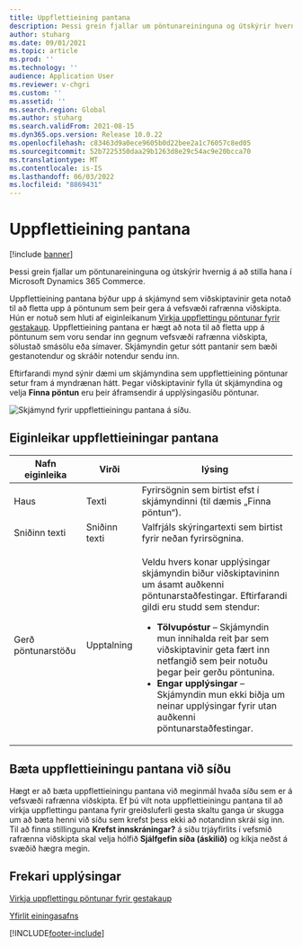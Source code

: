 ```yaml
---
title: Uppflettieining pantana
description: Þessi grein fjallar um pöntunareininguna og útskýrir hvernig á að stilla hana í Microsoft Dynamics 365 Commerce.
author: stuharg
ms.date: 09/01/2021
ms.topic: article
ms.prod: ''
ms.technology: ''
audience: Application User
ms.reviewer: v-chgri
ms.custom: ''
ms.assetid: ''
ms.search.region: Global
ms.author: stuharg
ms.search.validFrom: 2021-08-15
ms.dyn365.ops.version: Release 10.0.22
ms.openlocfilehash: c83463d9a0ece9605b0d22bee2a1c76057c8ed05
ms.sourcegitcommit: 52b7225350daa29b1263d8e29c54ac9e20bcca70
ms.translationtype: MT
ms.contentlocale: is-IS
ms.lasthandoff: 06/03/2022
ms.locfileid: "8869431"
---
```

# <a name="order-lookup-module"></a>Uppflettieining pantana

[!include [banner](includes/banner.md)]

Þessi grein fjallar um pöntunareininguna og útskýrir hvernig á að stilla hana í Microsoft Dynamics 365 Commerce.

Uppflettieining pantana býður upp á skjámynd sem viðskiptavinir geta notað til að fletta upp á pöntunum sem þeir gera á vefsvæði rafrænna viðskipta. Hún er notuð sem hluti af eiginleikanum [Virkja uppflettingu pöntunar fyrir gestakaup](order-lookup-guest.md). Uppflettieining pantana er hægt að nota til að fletta upp á pöntunum sem voru sendar inn gegnum vefsvæði rafrænna viðskipta, sölustað smásölu eða símaver. Skjámyndin getur sótt pantanir sem bæði gestanotendur og skráðir notendur sendu inn.

Eftirfarandi mynd sýnir dæmi um skjámyndina sem uppflettieining pöntunar setur fram á myndrænan hátt. Þegar viðskiptavinir fylla út skjámyndina og velja **Finna pöntun** eru þeir áframsendir á upplýsingasíðu pöntunar.

![Skjámynd fyrir uppflettieiningu pantana á síðu.](./media/OrderLookup_module.PNG)

## <a name="order-lookup-module-properties"></a>Eiginleikar uppflettieiningar pantana

| Nafn eiginleika     | Virði     | lýsing |
|-------------------|-----------|-------------|
| Haus           | Texti      | Fyrirsögnin sem birtist efst í skjámyndinni (til dæmis „Finna pöntun“). |
| Sniðinn texti         | Sniðinn texti | Valfrjáls skýringartexti sem birtist fyrir neðan fyrirsögnina. |
| Gerð pöntunarstöðu | Upptalning      | <p>Veldu hvers konar upplýsingar skjámyndin biður viðskiptavininn um ásamt auðkenni pöntunarstaðfestingar. Eftirfarandi gildi eru studd sem stendur:</p><ul><li><b>Tölvupóstur</b> – Skjámyndin mun innihalda reit þar sem viðskiptavinir geta fært inn netfangið sem þeir notuðu þegar þeir gerðu pöntunina.</li><li><b>Engar upplýsingar</b> – Skjámyndin mun ekki biðja um neinar upplýsingar fyrir utan auðkenni pöntunarstaðfestingar.</li></ul> |

## <a name="add-an-order-lookup-module-to-a-page"></a>Bæta uppflettieiningu pantana við síðu

Hægt er að bæta uppflettieiningu pantana við meginmál hvaða síðu sem er á vefsvæði rafrænna viðskipta. Ef þú vilt nota uppflettieiningu pantana til að virkja uppflettingu pantana fyrir greiðsluferli gesta skaltu ganga úr skugga um að bæta henni við síðu sem krefst þess ekki að notandinn skrái sig inn. Til að finna stillinguna **Krefst innskráningar?** á síðu trjáyfirlits í vefsmið rafrænna viðskipta skal velja hólfið **Sjálfgefin síða (áskilið)** og kíkja neðst á svæðið hægra megin.

## <a name="additional-resources"></a>Frekari upplýsingar

[Virkja uppflettingu pöntunar fyrir gestakaup](order-lookup-guest.md)

[Yfirlit einingasafns](starter-kit-overview.md)

[!INCLUDE[footer-include](../includes/footer-banner.md)]
